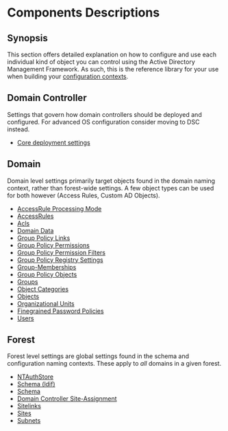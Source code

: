 ﻿# Components Descriptions

## Synopsis

This section offers detailed explanation on how to configure and use each individual kind of object you can control using the Active Directory Management Framework.
As such, this is the reference library for your use when building your [configuration contexts](../advanced/contexts-advanced.html).

## Domain Controller

Settings that govern how domain controllers should be deployed and configured.
For advanced OS configuration consider moving to DSC instead.

+ [Core deployment settings](dc/core.html)

## Domain

Domain level settings primarily target objects found in the domain naming context, rather than forest-wide settings.
A few object types can be used for both however (Access Rules, Custom AD Objects).

+ [AccessRule Processing Mode](domain/accessrulemodes.html)
+ [AccessRules](domain/accessrules.html)
+ [Acls](domain/acls.html)
+ [Domain Data](domain/domaindata.html)
+ [Group Policy Links](domain/gplinks.html)
+ [Group Policy Permissions](domain/gppermissions.html)
+ [Group Policy Permission Filters](domain/gppermissionfilters.html)
+ [Group Policy Registry Settings](domain/gpregistrysettings.html)
+ [Group-Memberships](domain/groupmemberships.html)
+ [Group Policy Objects](domain/grouppolicies.html)
+ [Groups](domain/groups.html)
+ [Object Categories](domain/object-categories.html)
+ [Objects](domain/objects.html)
+ [Organizational Units](domain/organizationalunits.html)
+ [Finegrained Password Policies](domain/password-policies.html)
+ [Users](domain/users.html)

## Forest

Forest level settings are global settings found in the schema and configuration naming contexts.
These apply to _all_ domains in a given forest.

+ [NTAuthStore](forest/ntauthstore.html)
+ [Schema (ldif)](forest/schema-ldif.html)
+ [Schema](forest/schema.html)
+ [Domain Controller Site-Assignment](forest/servers.html)
+ [Sitelinks](forest/sitelinks.html)
+ [Sites](forest/sites.html)
+ [Subnets](forest/subnets.html)
